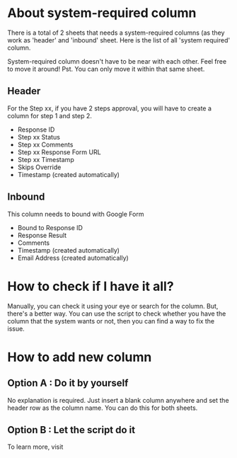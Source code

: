 # About system-required column

There is a total of 2 sheets that needs a system-required columns (as they work as 'header' and 'inbound' sheet. Here is the list of all 'system required' column.

System-required column doesn't have to be near with each other. Feel free to move it around!
Pst. You can only move it within that same sheet.

## Header

For the Step xx, if you have 2 steps approval, you will have to create a column for step 1 and step 2.

- Response ID
- Step xx Status
- Step xx Comments
- Step xx Response Form URL
- Step xx Timestamp
- Skips Override
- Timestamp (created automatically)

## Inbound

This column needs to bound with Google Form

- Bound to Response ID
- Response Result
- Comments
- Timestamp (created automatically)
- Email Address (created automatically)

# How to check if I have it all?

Manually, you can check it using your eye or search for the column.
But, there's a better way. You can use the script to check whether you have the column that the system wants or not, then you can find a way to fix the issue.

# How to add new column

## Option A : Do it by yourself

No explanation is required. Just insert a blank column anywhere and set the header row as the column name. You can do this for both sheets.

## Option B : Let the script do it

To learn more, visit